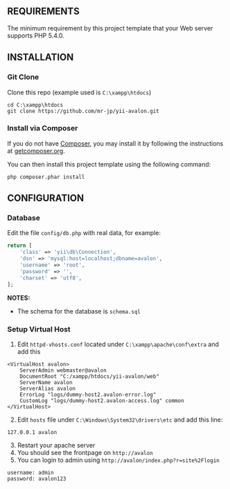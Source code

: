 REQUIREMENTS
------------

The minimum requirement by this project template that your Web server supports PHP 5.4.0.


INSTALLATION
------------

### Git Clone

Clone this repo (example used is `C:\xampp\htdocs`)
```
cd C:\xampp\htdocs
git clone https://github.com/mr-jp/yii-avalon.git
```

### Install via Composer

If you do not have [Composer](http://getcomposer.org/), you may install it by following the instructions
at [getcomposer.org](http://getcomposer.org/doc/00-intro.md#installation-nix).

You can then install this project template using the following command:

~~~
php composer.phar install
~~~

CONFIGURATION
-------------

### Database

Edit the file `config/db.php` with real data, for example:

```php
return [
    'class' => 'yii\db\Connection',
    'dsn' => 'mysql:host=localhost;dbname=avalon',
    'username' => 'root',
    'password' => '',
    'charset' => 'utf8',
];
```

**NOTES:**
- The schema for the database is `schema.sql`

### Setup Virtual Host

1. Edit `httpd-vhosts.conf` located under `C:\xampp\apache\conf\extra` and add this
```
<VirtualHost avalon>
    ServerAdmin webmaster@avalon
    DocumentRoot "C:/xampp/htdocs/yii-avalon/web"
    ServerName avalon
    ServerAlias avalon
    ErrorLog "logs/dummy-host2.avalon-error.log"
    CustomLog "logs/dummy-host2.avalon-access.log" common
</VirtualHost>
```
2. Edit `hosts` file under `C:\Windows\System32\drivers\etc` and add this line:
```
127.0.0.1 avalon
```
3. Restart your apache server
4. You should see the frontpage on `http://avalon`
5. You can login to admin using `http://avalon/index.php?r=site%2Flogin`
```
username: admin
password: avalon123
```
